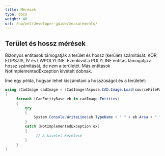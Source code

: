 ```yaml
---
title: Mérések
type: docs
weight: 40
url: /hu/net/developer-guide/measurements/
---
```


## **Terület és hossz mérések**

Bizonyos entitások támogatják a terület és hossz (kerület) számítását: KÖR, ELIPSZIS, ÍV és LWPOLYLINE. Ezenkívül a POLYLINE entitás támogatja a hossz számítását, de nem a területét. Más entitások NotImplementedException kivételt dobnak.

Íme egy példa, hogyan lehet kiszámítani a hosszúságot és a területet:

```csharp
using (CadImage cadImage = (CadImage)Aspose.CAD.Image.Load(sourceFilePath))
{
     foreach (CadEntityBase eb in cadImage.Entities)
     {
         try
         {
             System.Console.WriteLine(eb.TypeName + " " + eb.Area + " " + eb.Length);
         }
         catch (NotImplementedException ex)
         {
              // A kivétel kezelése
         }
     }
}
```
